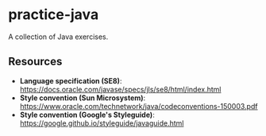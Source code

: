 # practice-java

A collection of Java exercises.

## Resources

- **Language specification (SE8)**: https://docs.oracle.com/javase/specs/jls/se8/html/index.html
- **Style convention (Sun Microsystem)**: https://www.oracle.com/technetwork/java/codeconventions-150003.pdf
- **Style convention (Google's Styleguide)**: https://google.github.io/styleguide/javaguide.html
